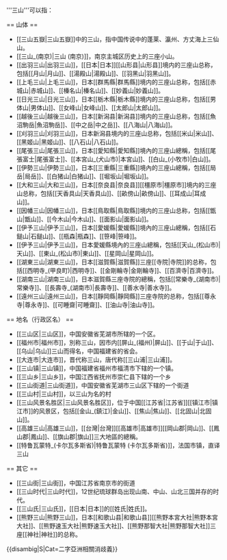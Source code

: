 '''三山'''可以指：

== 山体 ==

* [[三山五嶽|三山五嶽]]中的三山，指中国传说中的蓬莱、瀛州、方丈海上三仙山。
* [[三山_(南京)|三山 (南京)]]，南京主城区历史上的三座小山。
* [[出羽三山|出羽三山]]，[[日本|日本]][[山形县|山形县]]境内的三座山总称，包括[[月山|月山]]、[[湯殿山|湯殿山]]、[[羽黑山|羽黑山]]。
* [[上毛三山|上毛三山]]，日本[[群馬縣|群馬縣]]境内的三座山总称，包括[[赤城山|赤城山]]、[[榛名山|榛名山]]、[[妙義山|妙義山]]。
* [[日光三山|日光三山]]，日本[[栃木縣|栃木縣]]境内的三座山总称，包括[[男体山|男体山]]、[[女峰山|女峰山]]、[[太郎山|太郎山]]。
* [[越後三山|越後三山]]，日本[[新潟县|新潟县]]境内的三座山总称，包括[[魚沼駒岳|魚沼駒岳]]、[[中之岳|中之岳]]、[[八海山|八海山]]。
* [[刈羽三山|刈羽三山]]，日本新潟县境内的三座山总称，包括[[米山|米山]]、[[黑姬山|黑姬山]]、[[八石山|八石山]]。
* [[尾張三山|尾張三山]]，日本[[愛知縣|愛知縣]]境內的三座山總稱，包括[[尾張富士|尾張富士]]、[[本宮山_(犬山市)|本宮山]]、[[白山_(小牧市)|白山]]。
* [[伊勢三山|伊勢三山]]，日本[[三重縣|三重縣]]境內的三座山總稱，包括[[局岳|局岳]]、[[白猪山|白猪山]]、[[堀坂山|堀坂山]]。
* [[大和三山|大和三山]]，日本[[奈良县|奈良县]][[橿原市|橿原市]]境内的三座山总称，包括[[天香具山|天香具山]]、[[畝傍山|畝傍山]]、[[耳成山|耳成山]]。
* [[因幡三山|因幡三山]]，日本[[鳥取縣|鳥取縣]]境内的三座山总称，包括[[甑山|甑山]]、[[今木山|今木山]]、[[面影山|面影山]]。
* [[伊予三山|伊予三山]]，日本[[愛媛縣|愛媛縣]]境內的三座山總稱，包括[[石鎚山|石鎚山]]、[[瓶森|瓶森]]、[[笹峰|笹峰]]。
* [[伊予三山|伊予三山]]，日本愛媛縣境內的三座山總稱，包括[[天山_(松山市)|天山]]、[[東山_(松山市)|東山]]、[[星岡山|星岡山]]。
* [[湖東三山|湖東三山]]，日本[[滋賀縣|滋賀縣]]三座[[寺院|寺院]]的总称，包括[[西明寺_(甲良町)|西明寺]]、[[金剛輪寺|金剛輪寺]]、[[百濟寺|百濟寺]]。
* [[湖南三山|湖南三山]]，日本滋賀縣三座寺院的總稱，包括[[常樂寺_(湖南市)|常樂寺]]、[[長壽寺_(湖南市)|長壽寺]]、[[善水寺|善水寺]]。
* [[遠州三山|遠州三山]]，日本[[靜岡縣|靜岡縣]]三座寺院的总称，包括[[尊永寺|尊永寺]]、[[可睡齋|可睡齋]]、[[油山寺|油山寺]]。

== 地名（行政区名） ==

* [[三山区|三山区]]，中国安徽省芜湖市所辖的一个区。
* [[福州市|福州市]]，別称三山，因市内[[屏山_(福州)|屏山]]、[[于山|于山]]、[[乌山|乌山]]三山而得名，中国福建省的省会。
* [[大连市|大连市]]，晋代称三山，唐代称[[三山浦|三山浦]]。
* [[三山镇|三山镇]]，中国福建省福州市福清市下辖的一个镇。
* [[三山乡|三山乡]]，中国江西省抚州市崇仁县下辖的一个乡
* [[三山街道|三山街道]]，中国安徽省芜湖市三山区下辖的一个街道
* [[三山村|三山村]]，以三山为名的村
* [[三山风景名胜区|三山风景名胜区]]，位于中国[[江苏省|江苏省]][[镇江市|镇江市]]的风景区，包括[[金山_(鎮江)|金山]]、[[焦山|焦山]]、[[北固山|北固山]]。
* [[高雄三山|高雄三山]]，[[台灣|台灣]][[高雄市|高雄市]][[岡山郡|岡山]]、[[鳳山郡|鳳山]]、[[旗山郡|旗山]]三大地區的總稱。
* [[特鲁瓦蒙特_(卡尔瓦多斯省)|特鲁瓦蒙特 (卡尔瓦多斯省)]]，法国市镇，直译三山

== 其它 ==
* [[三山街|三山街]]，中国江苏省南京市的街道
* [[三山时代|三山时代]]，12世纪琉球群岛出现山南、中山、山北三国并存的时代。
* [[三山氏|三山氏]]，[[日本|日本]]的[[姓氏|姓氏]]。
* [[熊野三山|熊野三山]]，日本[[和歌山县|和歌山县]][[熊野本宮大社|熊野本宮大社]]、[[熊野速玉大社|熊野速玉大社]]、[[熊野那智大社|熊野那智大社]]三座[[神社|神社]]的总称。

{{disambig|S|Cat=二字亞洲相關消歧義}}